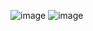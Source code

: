 ![image](https://user-images.githubusercontent.com/101814171/185221404-7dcf0ecf-9197-4139-aa2f-a03942020d26.png)
![image](https://user-images.githubusercontent.com/101814171/185221460-1fc2708e-83a9-4561-aff0-e753d9f7dc69.png)

